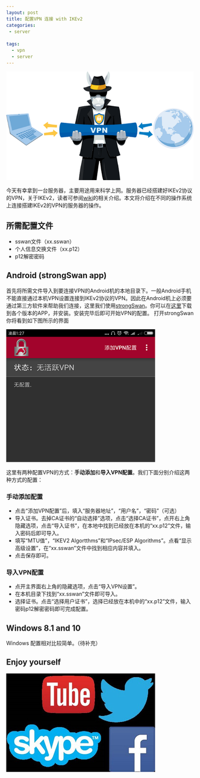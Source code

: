 ```yaml
---
layout: post
title: 配置VPN 连接 with IKEv2
categories: 
 - server

tags:
  - vpn
  - server
---
```

![VPN to the ture word](https://raw.githubusercontent.com/xhan97/xhan97.github.io/master/img/vpn.png)

今天有幸拿到一台服务器，主要用途用来科学上网。服务器已经搭建好IKEv2协议的VPN，关于IKEv2，读者可参阅[wiki](https://en.wikipedia.org/wiki/Internet_Key_Exchange)的相关介绍。本文将介绍在不同的操作系统上连接搭建IKEv2的VPN的服务器的操作。

##  所需配置文件

* sswan文件（xx.sswan）
* 个人信息交换文件（xx.p12）
* p12解密密码

## Android (strongSwan app)

首先将所需文件导入到要连接VPN的Android机的本地目录下。一般Android手机不能直接通过本机VPN设置连接到IKEv2协议的VPN。因此在Android机上必须要通过第三方软件来帮助我们连接，这里我们使用[strongSwan](https://www.strongswan.org/)。你可以在[这里](https://download.strongswan.org/Android/)下载到各个版本的APP，并安装。安装完毕后即可开始VPN的配置。
打开strongSwan你将看到如下图所示的界面

![strongSwan 主界面](https://raw.githubusercontent.com/xhan97/xhan97.github.io/master/img/strongswan.png)

这里有两种配置VPN的方式：**手动添加**和**导入VPN配置**。我们下面分别介绍这两种方式的配置：

### 手动添加配置

  * 点击“添加VPN配置”后，填入“服务器地址”，“用户名”，“密码”（可选）
  * 导入证书。去掉CA证书的“自动选择”选项，点击“选择CA证书”，点开右上角隐藏选项，点击“导入证书”，在本地中找到已经放在本机的“xx.p12”文件，输入密码后即可导入。
  * 填写“MTU值”，“IKEV2 Algortthms”和“IPsec/ESP Algorithms”。点看“显示高级设置”，在“xx.sswan”文件中找到相应内容并填入。
  * 点击保存即可。

### 导入VPN配置

  * 点开主界面右上角的隐藏选项，点击“导入VPN设置”。
  * 在本机目录下找到“xx.sswan”文件即可导入。
  * 选择证书。点击“选择用户证书”，选择已经放在本机中的“xx.p12”文件，输入密码p12解密密码即可完成配置。

## Windows 8.1 and 10

Windows 配置相对比较简单。（待补充）


## Enjoy yourself

![strongSwan 主界面](https://raw.githubusercontent.com/xhan97/xhan97.github.io/master/img/skype.png)
